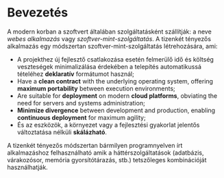 Bevezetés
=========

A modern korban a szoftvert általában szolgáltatásként szállítják: a neve *webes alkalmazás* vagy *szoftver-mint-szolgáltatás*. A tizenkét tényezős alkalmazás egy módszertan szoftver-mint-szolgáltatás létrehozására, ami:

* A projekthez új fejlesztő csatlakozása esetén felmerülő idő és költség veszteségek minimalizálása érdekében a telepítés automatikussá tételéhez **deklaratív** formátumot használ;
* Have a **clean contract** with the underlying operating system, offering **maximum portability** between execution environments;
* Are suitable for **deployment** on modern **cloud platforms**, obviating the need for servers and systems administration;
* **Minimize divergence** between development and production, enabling **continuous deployment** for maximum agility;
* És az eszközök, a környezet vagy a fejlesztési gyakorlat jelentős változtatása nélküli **skálázható**.

A tizenkét tényezős módszertan bármilyen programnyelven írt alkalmazáshoz felhasználható amik a háttérszolgáltatások (adatbázis, várakozósor, memória gyorsítótárazás, stb.) tetszőleges kombinációját használhatják.
